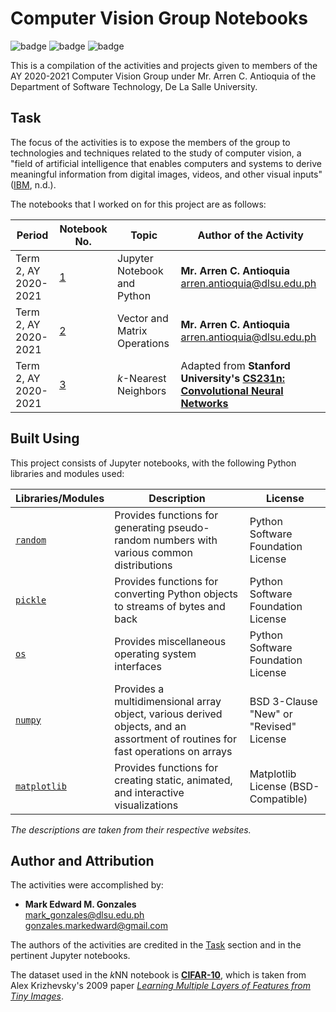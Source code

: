 # Computer Vision Group Notebooks

![badge][badge-jupyter]
![badge][badge-python]
![badge][badge-numpy]

This is a compilation of the activities and projects given to members of the AY 2020-2021 Computer Vision Group under Mr. Arren C. Antioquia of the Department of Software Technology, De La Salle University.

## Task
The focus of the activities is to expose the members of the group to technologies and techniques related to the study of computer vision, a "field of artificial intelligence that enables computers and systems to derive meaningful information from digital images, videos, and other visual inputs" (<a href = "https://www.ibm.com/topics/computer-vision">IBM</a>, n.d.). 

The notebooks that I worked on for this project are as follows:

Period | Notebook No. | Topic | Author of the Activity
--- | --- | --- | ---
Term 2, AY 2020-2021 | [1](https://github.com/memgonzales/cv-group-notebooks/blob/master/1%20-%20Jupyter%20Notebook%20and%20Python/1%20-%20Jupyter%20Notebook%20and%20Python.ipynb) | Jupyter Notebook and Python | **Mr. Arren C. Antioquia** <br/> arren.antioquia@dlsu.edu.ph
Term 2, AY 2020-2021 | [2](https://github.com/memgonzales/cv-group-notebooks/blob/master/2%20-%20Vector%20and%20Matrix%20Operations/2%20-%20Vector%20and%20Matrix%20Operations.ipynb) | Vector and Matrix Operations | **Mr. Arren C. Antioquia** <br/> arren.antioquia@dlsu.edu.ph
Term 2, AY 2020-2021 | [3](https://github.com/memgonzales/cv-group-notebooks/tree/master/3%20-%20kNN) | <i>k</i>-Nearest Neighbors | Adapted from **Stanford University's <a href = "http://cs231n.stanford.edu/">CS231n: Convolutional Neural Networks</a>**

## Built Using
This project consists of Jupyter notebooks, with the following Python libraries and modules used:

Libraries/Modules | Description | License
--- | ---| ---
<a href = "https://docs.python.org/3/library/random.html"><code>random</code></a> | Provides functions for generating pseudo-random numbers with various common distributions | Python Software Foundation License
<a href = "https://docs.python.org/3/library/pickle.html"><code>pickle</code></a> | Provides functions for converting Python objects to streams of bytes and back | Python Software Foundation License
<a href = "https://docs.python.org/3/library/os.html"><code>os</code></a> | Provides miscellaneous operating system interfaces | Python Software Foundation License
<a href = "https://numpy.org/"><code>numpy</code></a> | Provides a multidimensional array object, various derived objects, and an assortment of routines for fast operations on arrays	 | BSD 3-Clause "New" or "Revised" License
<a href = "https://matplotlib.org/"><code>matplotlib</code></a> | Provides functions for creating static, animated, and interactive visualizations	 | Matplotlib License (BSD-Compatible)

*The descriptions are taken from their respective websites.*

## Author and Attribution
The activities were accomplished by:

- **Mark Edward M. Gonzales** <br/>
  mark_gonzales@dlsu.edu.ph <br/>
  gonzales.markedward@gmail.com
  
The authors of the activities are credited in the [Task](https://github.com/memgonzales/cv-group-notebooks#task) section and in the pertinent Jupyter notebooks.

The dataset used in the <i>k</i>NN notebook is [**CIFAR-10**](https://github.com/memgonzales/cv-group-notebooks/tree/master/3%20-%20kNN/cifar-10), which is taken from Alex Krizhevsky's 2009 paper <a href = "https://www.cs.toronto.edu/~kriz/learning-features-2009-TR.pdf">*Learning Multiple Layers of Features from Tiny Images*</a>.
  
[badge-jupyter]: https://img.shields.io/badge/jupyter-%23FA0F00.svg?style=flat&logo=jupyter&logoColor=white
[badge-python]: https://img.shields.io/badge/python-3670A0?style=flat&logo=python&logoColor=white
[badge-numpy]: https://img.shields.io/badge/numpy-%23013243.svg?style=flat&logo=numpy&logoColor=white
[badge-matplotlib]: https://img.shields.io/badge/Matplotlib-%23ffffff.svg?style=flat&logo=Matplotlib&logoColor=white

